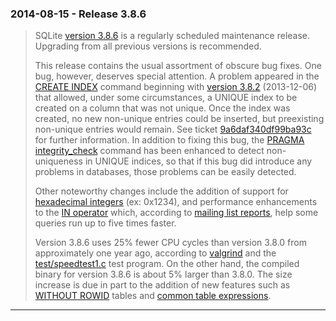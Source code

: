 ### 2014\-08\-15 \- Release 3\.8\.6


> SQLite [version 3\.8\.6](releaselog/3_8_6.html) is a regularly scheduled maintenance release.
>  Upgrading from all previous versions is recommended.
> 
> 
> This release contains the usual assortment of obscure bug fixes.
>  One bug, however, deserves special attention.
>  A problem appeared in the [CREATE INDEX](lang_createindex.html) command beginning with
>  [version 3\.8\.2](releaselog/3_8_2.html) (2013\-12\-06\) that allowed, under some circumstances,
>  a UNIQUE index to be created on a column that was not unique. Once
>  the index was created, no new non\-unique entries could be inserted, but
>  preexisting non\-unique entries would remain. See ticket
>  [9a6daf340df99ba93c](https://www.sqlite.org/src/info/9a6daf340df99ba93c)
>  for further information. In addition to fixing this bug, the
>  [PRAGMA integrity\_check](pragma.html#pragma_integrity_check) command has been enhanced to detect
>  non\-uniqueness in UNIQUE indices, so that if this bug did introduce
>  any problems in databases, those problems can be easily detected.
> 
> 
> Other noteworthy changes include the addition of support for
>  [hexadecimal integers](lang_expr.html#hexint) (ex: 0x1234\), and performance enhancements
>  to the [IN operator](lang_expr.html#in_op) which, according to
>  [mailing list reports](http://www.mail-archive.com/sqlite-users%40sqlite.org/msg85350.html),
>  help some queries run up to five times faster.
> 
> 
> Version 3\.8\.6 uses 25% fewer CPU cycles than version 3\.8\.0 from
>  approximately one year ago, according to [valgrind](http://valgrind.org/)
>  and the
>  [test/speedtest1\.c](https://www.sqlite.org/src/artifact/d29c8048beb7e)
>  test program.
>  On the other hand,
>  the compiled binary for version 3\.8\.6 is about 5% larger than 3\.8\.0\.
>  The size increase is
>  due in part to the addition of new features such as [WITHOUT ROWID](withoutrowid.html)
>  tables and [common table expressions](lang_with.html).



---

